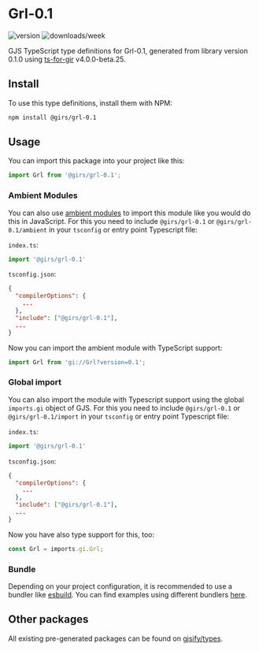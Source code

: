 
# Grl-0.1

![version](https://img.shields.io/npm/v/@girs/grl-0.1)
![downloads/week](https://img.shields.io/npm/dw/@girs/grl-0.1)


GJS TypeScript type definitions for Grl-0.1, generated from library version 0.1.0 using [ts-for-gir](https://github.com/gjsify/ts-for-gir) v4.0.0-beta.25.

## Install

To use this type definitions, install them with NPM:
```bash
npm install @girs/grl-0.1
```

## Usage

You can import this package into your project like this:
```ts
import Grl from '@girs/grl-0.1';
```

### Ambient Modules

You can also use [ambient modules](https://github.com/gjsify/ts-for-gir/tree/main/packages/cli#ambient-modules) to import this module like you would do this in JavaScript.
For this you need to include `@girs/grl-0.1` or `@girs/grl-0.1/ambient` in your `tsconfig` or entry point Typescript file:

`index.ts`:
```ts
import '@girs/grl-0.1'
```

`tsconfig.json`:
```json
{
  "compilerOptions": {
    ...
  },
  "include": ["@girs/grl-0.1"],
  ...
}
```

Now you can import the ambient module with TypeScript support: 

```ts
import Grl from 'gi://Grl?version=0.1';
```

### Global import

You can also import the module with Typescript support using the global `imports.gi` object of GJS.
For this you need to include `@girs/grl-0.1` or `@girs/grl-0.1/import` in your `tsconfig` or entry point Typescript file:

`index.ts`:
```ts
import '@girs/grl-0.1'
```

`tsconfig.json`:
```json
{
  "compilerOptions": {
    ...
  },
  "include": ["@girs/grl-0.1"],
  ...
}
```

Now you have also type support for this, too:

```ts
const Grl = imports.gi.Grl;
```

### Bundle

Depending on your project configuration, it is recommended to use a bundler like [esbuild](https://esbuild.github.io/). You can find examples using different bundlers [here](https://github.com/gjsify/ts-for-gir/tree/main/examples).

## Other packages

All existing pre-generated packages can be found on [gjsify/types](https://github.com/gjsify/types).

